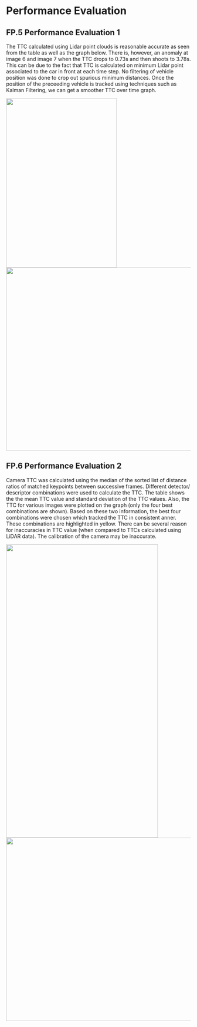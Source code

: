# Performance Evaluation

## FP.5 Performance Evaluation 1

The TTC calculated using Lidar point clouds is reasonable accurate as seen from the table as well as the graph below. There is, however, an anomaly at image 6 and image 7 when the TTC drops to 0.73s and then shoots to 3.78s. This can be due to the fact that TTC is calculated on minimum Lidar point associated to the car in front at each time step. No filtering of vehicle position was done to crop out spurious minimum distances. Once the position of the preceeding vehicle is tracked using techniques such as Kalman Filtering, we can get a smoother TTC over time graph. 

<img src="images/LiDAR_Summary" width="302" height="461" />

<img src="images/LiDAR_TTC_Graph" width="808" height="500" />

## FP.6 Performance Evaluation 2

Camera TTC was calculated using the median of the sorted list of distance ratios of matched keypoints between successive frames. Different detector/ descriptor combinations were used to calculate the TTC. The table shows the the mean TTC value and standard deviation of the TTC values. Also, the TTC for various images were plotted on the graph (only the four best combinations are shown). Based on these two information, the best four combinations were chosen which tracked the TTC in consistent anner. These combinations are highlighted in yellow. 
There can be several reason for inaccuracies in TTC value (when compared to TTCs calculated using LiDAR data). The calibration of the camera may be inaccurate. 

<img src="images/Det_Desc_Evaluation" width="414" height="800" />

<img src="images/Camera_TTC_Comp" width="808" height="500" />



